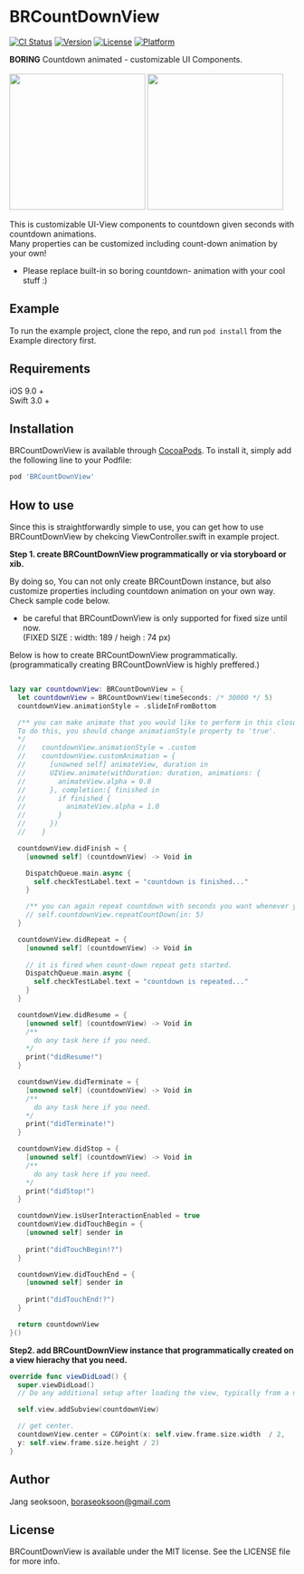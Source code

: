 # BRCountDownView

[![CI Status](http://img.shields.io/travis/boraseoksoon@gmail.com/BRCountDownView.svg?style=flat)](https://travis-ci.org/boraseoksoon@gmail.com/BRCountDownView)
[![Version](https://img.shields.io/cocoapods/v/BRCountDownView.svg?style=flat)](http://cocoapods.org/pods/BRCountDownView)
[![License](https://img.shields.io/cocoapods/l/BRDropDownView.svg?style=flat)](http://cocoapods.org/pods/BRDropDownView)
[![Platform](https://img.shields.io/cocoapods/p/BRCountDownView.svg?style=flat)](http://cocoapods.org/pods/BRCountDownView)

<b>BORING</b> Countdown animated - customizable UI Components. <br>
<br>
<img src="https://media.giphy.com/media/l1J9RPCxBxqvXw4xy/giphy.gif" width=240>
<img src="https://media.giphy.com/media/xT9IgrNdWNLdHIkM7e/giphy.gif" width=240>
<br>

This is customizable UI-View components to countdown given seconds with countdown animations.<br>
Many properties can be customized including count-down animation by your own!<br>
* Please replace built-in so boring countdown- animation with your cool stuff :)

## Example

To run the example project, clone the repo, and run `pod install` from the Example directory first.

## Requirements
iOS 9.0 + <br>
Swift 3.0 + <br>

## Installation

BRCountDownView is available through [CocoaPods](http://cocoapods.org). To install
it, simply add the following line to your Podfile:

```ruby
pod 'BRCountDownView'
```

## How to use
Since this is straightforwardly simple to use, you can get how to use BRCountDownView by chekcing ViewController.swift in example project.<br>

<b>Step 1. create BRCountDownView programmatically or via storyboard or xib.</b>
<br>

By doing so, You can not only create BRCountDown instance, but also customize properties including countdown animation on your own way.<br>
Check sample code below.<br>
* be careful that BRCountDownView is only supported for fixed size until now.<br>
(FIXED SIZE : width: 189 / heigh : 74 px)

Below is how to create BRCountDownView programmatically.<br>
(programmatically creating BRCountDownView is highly preffered.)<br>

```Swift

lazy var countdownView: BRCountDownView = {
  let countdownView = BRCountDownView(timeSeconds: /* 30000 */ 5)
  countdownView.animationStyle = .slideInFromBottom

  /** you can make animate that you would like to perform in this closure if you would.
  To do this, you should change animationStyle property to 'true'.
  */
  //    countdownView.animationStyle = .custom
  //    countdownView.customAnimation = {
  //      [unowned self] animateView, duration in
  //      UIView.animate(withDuration: duration, animations: {
  //        animateView.alpha = 0.0
  //      }, completion:{ finished in
  //        if finished {
  //          animateView.alpha = 1.0
  //        }
  //      })
  //    }

  countdownView.didFinish = {
    [unowned self] (countdownView) -> Void in

    DispatchQueue.main.async {
      self.checkTestLabel.text = "countdown is finished..."
    }

    /** you can again repeat countdown with seconds you want whenever you want. */
    // self.countdownView.repeatCountDown(in: 5)
  }

  countdownView.didRepeat = {
    [unowned self] (countdownView) -> Void in
    
    // it is fired when count-down repeat gets started.
    DispatchQueue.main.async {
      self.checkTestLabel.text = "countdown is repeated..."
    }
  }

  countdownView.didResume = {
    [unowned self] (countdownView) -> Void in
    /**
      do any task here if you need.
    */
    print("didResume!")
  }

  countdownView.didTerminate = {
    [unowned self] (countdownView) -> Void in
    /**
      do any task here if you need.
    */
    print("didTerminate!")
  }

  countdownView.didStop = {
    [unowned self] (countdownView) -> Void in
    /**
      do any task here if you need.
    */
    print("didStop!")
  }

  countdownView.isUserInteractionEnabled = true
  countdownView.didTouchBegin = {
    [unowned self] sender in
    
    print("didTouchBegin!?")
  }

  countdownView.didTouchEnd = {
    [unowned self] sender in
    
    print("didTouchEnd!?")
  }

  return countdownView
}()
```

<b>Step2. add BRCountDownView instance that programmatically created on a view hierachy that you need.</b>
<br>

```Swift
override func viewDidLoad() {
  super.viewDidLoad()
  // Do any additional setup after loading the view, typically from a nib.

  self.view.addSubview(countdownView)

  // get center.
  countdownView.center = CGPoint(x: self.view.frame.size.width  / 2,
  y: self.view.frame.size.height / 2)
}
```

## Author

Jang seoksoon, boraseoksoon@gmail.com

## License

BRCountDownView is available under the MIT license. See the LICENSE file for more info.
